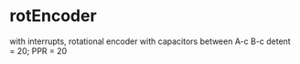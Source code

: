 # rotEncoder
with interrupts, rotational encoder with capacitors between A-c B-c
detent = 20; PPR = 20
